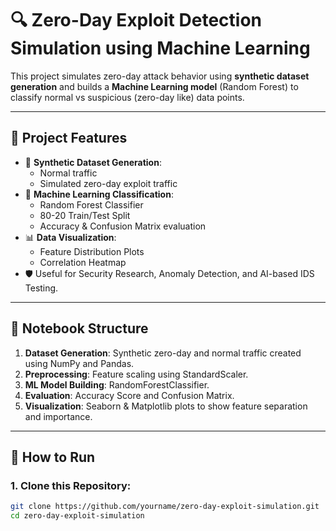 # 🔍 Zero-Day Exploit Detection Simulation using Machine Learning

This project simulates zero-day attack behavior using **synthetic dataset generation** and builds a **Machine Learning model** (Random Forest) to classify normal vs suspicious (zero-day like) data points.

---

## 📌 Project Features

- 🚨 **Synthetic Dataset Generation**:
  - Normal traffic
  - Simulated zero-day exploit traffic
- 🤖 **Machine Learning Classification**:
  - Random Forest Classifier
  - 80-20 Train/Test Split
  - Accuracy & Confusion Matrix evaluation
- 📊 **Data Visualization**:
  - Feature Distribution Plots
  - Correlation Heatmap
- 🛡️ Useful for Security Research, Anomaly Detection, and AI-based IDS Testing.

---

## 📝 Notebook Structure

1. **Dataset Generation**: Synthetic zero-day and normal traffic created using NumPy and Pandas.
2. **Preprocessing**: Feature scaling using StandardScaler.
3. **ML Model Building**: RandomForestClassifier.
4. **Evaluation**: Accuracy Score and Confusion Matrix.
5. **Visualization**: Seaborn & Matplotlib plots to show feature separation and importance.

---

## 🚀 How to Run

### 1. Clone this Repository:

```bash
git clone https://github.com/yourname/zero-day-exploit-simulation.git
cd zero-day-exploit-simulation
